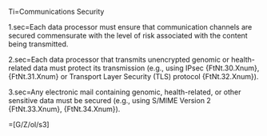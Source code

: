 Ti=Communications Security 

1.sec=Each data processor must ensure that communication channels are secured commensurate with the level of risk associated with the content being transmitted. 

2.sec=Each data processor that transmits unencrypted genomic or health-related data must protect its transmission (e.g., using IPsec {FtNt.30.Xnum}, {FtNt.31.Xnum} or Transport Layer Security (TLS) protocol {FtNt.32.Xnum}). 

3.sec=Any electronic mail containing genomic, health-related, or other sensitive data must be secured (e.g., using S/MIME Version 2 {FtNt.33.Xnum}, {FtNt.34.Xnum}). 

=[G/Z/ol/s3]
